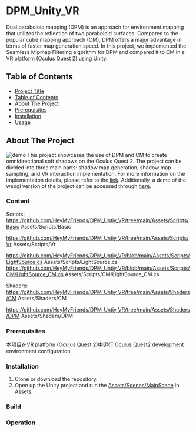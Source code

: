 # DPM_Unity_VR

Dual paraboloid mapping (DPM) is an approach for environment mapping that utilizes the reflection of two paraboloid surfaces. Compared to the popular cube mapping approach (CM), DPM offers a major advantage in terms of faster map generation speed. In this project, we implemented the Seamless Mipmap Filtering algorithm for DPM and compared it to CM in a VR platform (Oculus Quest 2) using Unity.

## Table of Contents

  - [Project Title](#DPM_Unity_VR)
  - [Table of Contents](#table-of-contents)
  - [About The Project](#about-the-project)
  - [Prerequisites](#prerequisites)
  - [Installation](#installation)
  - [Usage](#usage)


## About The Project

![demo](https://github.com/HeyMyFriends/DPM_Untiy_VR/blob/main/Demo.png)
This project showcases the use of DPM and CM to create omnidirectional soft shadows on the Oculus Quest 2. The project can be divided into three main parts: shadow map generation, shadow map sampling, and VR interaction implementation. For more information on the implementation details, please refer to the [link](https://spiny-globe-90c.notion.site/DPM-Unity-dc2329df3d8943ac9b64de44bd2b3640). Additionally, a demo of the webgl version of the project can be accessed through [here](https://heymyfriends.github.io/DPM/).

### Content

Scripts:
https://github.com/HeyMyFriends/DPM_Untiy_VR/tree/main/Assets/Scripts/Basic Assets/Scripts/Basic

https://github.com/HeyMyFriends/DPM_Untiy_VR/tree/main/Assets/Scripts/Vr Assets/Scripts/Vr

https://github.com/HeyMyFriends/DPM_Untiy_VR/blob/main/Assets/Scripts/LightSource.cs Assets/Scripts/LightSource.cs
https://github.com/HeyMyFriends/DPM_Untiy_VR/blob/main/Assets/Scripts/CM/LightSource_CM.cs Assets/Scripts/CM/LightSource_CM.cs

Shaders:
https://github.com/HeyMyFriends/DPM_Untiy_VR/tree/main/Assets/Shaders/CM Assets/Shaders/CM

https://github.com/HeyMyFriends/DPM_Untiy_VR/tree/main/Assets/Shaders/DPM Assets/Shaders/DPM


### Prerequisites
本项目在VR platform (Oculus Quest 2)中运行
Oculus Quest2 development environment configuration

### Installation
1. Clone or download the repository.
2. Open up the Unity project and run the [Assets/Scenes/MainScene](https://github.com/HeyMyFriends/DPM_Untiy_VR/blob/main/Assets/Scenes/MainScene.unity) in Assets.

### Build

### Operation


